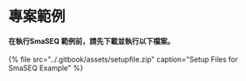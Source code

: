 # 專案範例

#### 在執行SmaSEQ 範例前，請先下載並執行以下檔案。

{% file src="../.gitbook/assets/setupfile.zip" caption="Setup Files for SmaSEQ Example" %}

